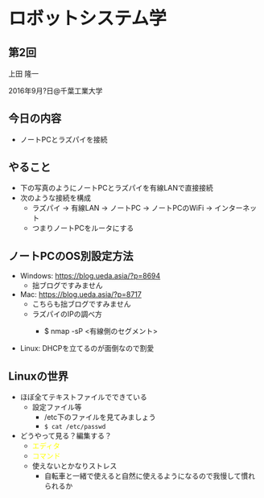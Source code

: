 <h1 style="font-size: 250%;">ロボットシステム学</h1>
<h2>第2回</h2>
上田 隆一

2016年9月?日\@千葉工業大学

<!--nextpage-->
<h2>今日の内容</h2>
<ul>
 	<li>ノートPCとラズパイを接続</li>
</ul>
<!--nextpage-->
<h2>やること</h2>
<ul>
 	<li>下の写真のようにノートPCとラズパイを有線LANで直接接続</li>
 	<li>次のような接続を構成
<ul>
 	<li>ラズパイ -&gt; 有線LAN -&gt; ノートPC -&gt; ノートPCのWiFi -&gt; インターネット</li>
 	<li>つまりノートPCをルータにする</li>
</ul>
</li>
</ul>
<!--nextpage-->
<h2>ノートPCのOS別設定方法</h2>
<ul>
 	<li>Windows: <a href="https://blog.ueda.asia/?p=8694" target="_blank">https://blog.ueda.asia/?p=8694</a>
<ul>
 	<li>拙ブログですみません</li>
</ul>
</li>
 	<li>Mac: <a href="https://blog.ueda.asia/?p=8717" target="_blank">https://blog.ueda.asia/?p=8717</a>
<ul>
 	<li>こちらも拙ブログですみません</li>
 	<li>ラズパイのIPの調べ方
<ul>
 	<li>
<p class="p1"><span class="s1">$ nmap -sP &lt;有線側のセグメント&gt;</span></p>
</li>
</ul>
</li>
</ul>
</li>
 	<li>Linux: DHCPを立てるのが面倒なので割愛</li>
</ul>
<!--nextpage-->
<h2>Linuxの世界</h2>
<ul>
 	<li>ほぼ全てテキストファイルでできている
<ul>
 	<li>設定ファイル等
<ul>
 	<li>/etc下のファイルを見てみましょう</li>
 	<li><code>$ cat /etc/passwd</code></li>
</ul>
</li>
</ul>
</li>
 	<li>どうやって見る？編集する？
<ul>
 	<li><span style="color: #ffff00;">エディタ</span></li>
 	<li><span style="color: #ffff00;">コマンド</span></li>
 	<li>使えないとかなりストレス
<ul>
 	<li>自転車と一緒で使えると自然に使えるようになるので我慢して慣れられるか</li>
</ul>
</li>
</ul>
</li>
</ul>
&nbsp;
